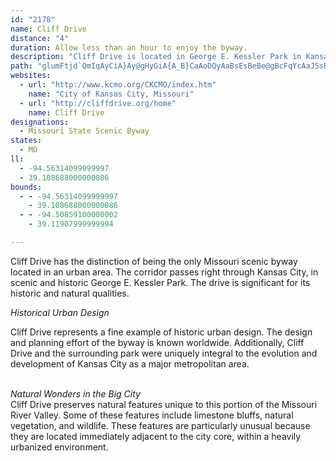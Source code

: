 ```yaml
---
id: "2178"
name: Cliff Drive
distance: "4"
duration: Allow less than an hour to enjoy the byway.
description: "Cliff Drive is located in George E. Kessler Park in Kansas City.  The drive was designed by George E. Kessler, and originally constructed in the period of 1893 to 1915."
path: "glumFtjd`QmIqAyCiA}Ay@gHyGiA{A_B}CaAoDQyAaBsEsBeBe@gBcFqYcAaJSsB?_AHWXGlALh@`@~@xAXBXGj@i@hA_B\\Sd@Eb@HtDfBl@JrAF|@_@j@y@TgBAgCMWuASm@YmDyBUYOq@@_@b@uCO_@o@M}AF_AWe@AeALJf@CTe@hBURkGa@OSUw@o@uHWqAmA_S@yBJe@RMxADXS?]I_@_CgEI_@Ds@x@gDI_@OQs@YQQw@oFKaKUmJDaChCoP_AaI]gFF}TGaU{@{MOaFE_FF_XN{BJ]P_@^_@`A?jCjApIXHJbDD"
websites:
  - url: "http://www.kcmo.org/CKCMO/index.htm"
    name: "City of Kansas City, Missouri"
  - url: "http://cliffdrive.org/home"
    name: Cliff Drive
designations:
  - Missouri State Scenic Byway
states:
  - MO
ll:
  - -94.56314099999997
  - 39.108688000000086
bounds:
  - - -94.56314099999997
    - 39.108688000000086
  - - -94.50859100000002
    - 39.11907999999994

---
```


Cliff Drive has the distinction of being the only Missouri
scenic byway located in an urban area. The corridor passes right
through Kansas City, in scenic and historic George E. Kessler Park.
The drive is significant for its historic and natural
qualities.

<div><em>Historical Urban Design</em></div>

Cliff Drive represents a fine example of historic urban design. The
design and planning effort of the byway is known worldwide.
Additionally, Cliff Drive and the surrounding park were uniquely
integral to the evolution and development of Kansas City as a major
metropolitan area.<br>
<br>
<div><em>Natural Wonders in the Big City</em></div>
Cliff Drive preserves natural features unique to this portion of
the Missouri River Valley. Some of these features include limestone
bluffs, natural vegetation, and wildlife. These features are
particularly unusual because they are located immediately adjacent
to the city core, within a heavily urbanized environment.
